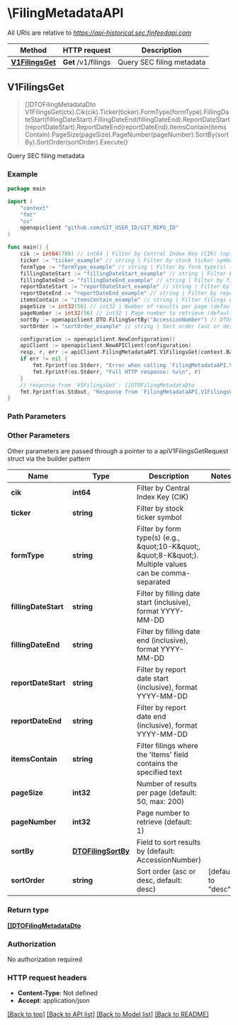 # \FilingMetadataAPI

All URIs are relative to *https://api-historical.sec.finfeedapi.com*

Method | HTTP request | Description
------------- | ------------- | -------------
[**V1FilingsGet**](FilingMetadataAPI.md#V1FilingsGet) | **Get** /v1/filings | Query SEC filing metadata



## V1FilingsGet

> []DTOFilingMetadataDto V1FilingsGet(ctx).Cik(cik).Ticker(ticker).FormType(formType).FillingDateStart(fillingDateStart).FillingDateEnd(fillingDateEnd).ReportDateStart(reportDateStart).ReportDateEnd(reportDateEnd).ItemsContain(itemsContain).PageSize(pageSize).PageNumber(pageNumber).SortBy(sortBy).SortOrder(sortOrder).Execute()

Query SEC filing metadata



### Example

```go
package main

import (
	"context"
	"fmt"
	"os"
	openapiclient "github.com/GIT_USER_ID/GIT_REPO_ID"
)

func main() {
	cik := int64(789) // int64 | Filter by Central Index Key (CIK) (optional)
	ticker := "ticker_example" // string | Filter by stock ticker symbol (optional)
	formType := "formType_example" // string | Filter by form type(s) (e.g., \"10-K\", \"8-K\"). Multiple values can be comma-separated (optional)
	fillingDateStart := "fillingDateStart_example" // string | Filter by filling date start (inclusive), format YYYY-MM-DD (optional)
	fillingDateEnd := "fillingDateEnd_example" // string | Filter by filling date end (inclusive), format YYYY-MM-DD (optional)
	reportDateStart := "reportDateStart_example" // string | Filter by report date start (inclusive), format YYYY-MM-DD (optional)
	reportDateEnd := "reportDateEnd_example" // string | Filter by report date end (inclusive), format YYYY-MM-DD (optional)
	itemsContain := "itemsContain_example" // string | Filter filings where the 'Items' field contains the specified text (optional)
	pageSize := int32(56) // int32 | Number of results per page (default: 50, max: 200) (optional)
	pageNumber := int32(56) // int32 | Page number to retrieve (default: 1) (optional)
	sortBy := openapiclient.DTO.FilingSortBy("AccessionNumber") // DTOFilingSortBy | Field to sort results by (default: AccessionNumber) (optional)
	sortOrder := "sortOrder_example" // string | Sort order (asc or desc, default: desc) (optional) (default to "desc")

	configuration := openapiclient.NewConfiguration()
	apiClient := openapiclient.NewAPIClient(configuration)
	resp, r, err := apiClient.FilingMetadataAPI.V1FilingsGet(context.Background()).Cik(cik).Ticker(ticker).FormType(formType).FillingDateStart(fillingDateStart).FillingDateEnd(fillingDateEnd).ReportDateStart(reportDateStart).ReportDateEnd(reportDateEnd).ItemsContain(itemsContain).PageSize(pageSize).PageNumber(pageNumber).SortBy(sortBy).SortOrder(sortOrder).Execute()
	if err != nil {
		fmt.Fprintf(os.Stderr, "Error when calling `FilingMetadataAPI.V1FilingsGet``: %v\n", err)
		fmt.Fprintf(os.Stderr, "Full HTTP response: %v\n", r)
	}
	// response from `V1FilingsGet`: []DTOFilingMetadataDto
	fmt.Fprintf(os.Stdout, "Response from `FilingMetadataAPI.V1FilingsGet`: %v\n", resp)
}
```

### Path Parameters



### Other Parameters

Other parameters are passed through a pointer to a apiV1FilingsGetRequest struct via the builder pattern


Name | Type | Description  | Notes
------------- | ------------- | ------------- | -------------
 **cik** | **int64** | Filter by Central Index Key (CIK) | 
 **ticker** | **string** | Filter by stock ticker symbol | 
 **formType** | **string** | Filter by form type(s) (e.g., \&quot;10-K\&quot;, \&quot;8-K\&quot;). Multiple values can be comma-separated | 
 **fillingDateStart** | **string** | Filter by filling date start (inclusive), format YYYY-MM-DD | 
 **fillingDateEnd** | **string** | Filter by filling date end (inclusive), format YYYY-MM-DD | 
 **reportDateStart** | **string** | Filter by report date start (inclusive), format YYYY-MM-DD | 
 **reportDateEnd** | **string** | Filter by report date end (inclusive), format YYYY-MM-DD | 
 **itemsContain** | **string** | Filter filings where the &#39;Items&#39; field contains the specified text | 
 **pageSize** | **int32** | Number of results per page (default: 50, max: 200) | 
 **pageNumber** | **int32** | Page number to retrieve (default: 1) | 
 **sortBy** | [**DTOFilingSortBy**](DTOFilingSortBy.md) | Field to sort results by (default: AccessionNumber) | 
 **sortOrder** | **string** | Sort order (asc or desc, default: desc) | [default to &quot;desc&quot;]

### Return type

[**[]DTOFilingMetadataDto**](DTOFilingMetadataDto.md)

### Authorization

No authorization required

### HTTP request headers

- **Content-Type**: Not defined
- **Accept**: application/json

[[Back to top]](#) [[Back to API list]](../README.md#documentation-for-api-endpoints)
[[Back to Model list]](../README.md#documentation-for-models)
[[Back to README]](../README.md)


